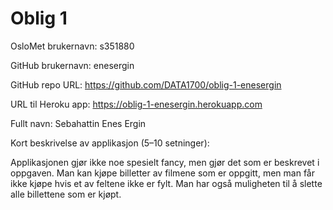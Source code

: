 Oblig 1
=======
OsloMet brukernavn: s351880

GitHub brukernavn: enesergin

GitHub repo URL: https://github.com/DATA1700/oblig-1-enesergin

URL til Heroku app: https://oblig-1-enesergin.herokuapp.com

Fullt navn: Sebahattin Enes Ergin

Kort beskrivelse av applikasjon (5–10 setninger):

Applikasjonen gjør ikke noe spesielt fancy, men gjør det som er beskrevet i oppgaven. Man kan kjøpe billetter av filmene som er oppgitt, men man får ikke kjøpe hvis et av feltene ikke er fylt. Man har også muligheten til å slette alle billettene som er kjøpt.
